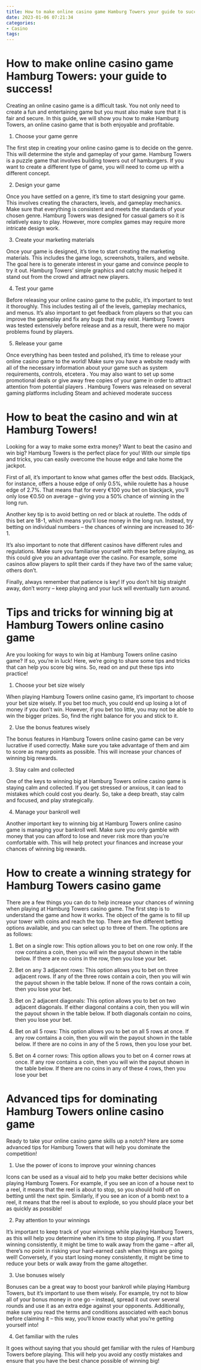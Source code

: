 ```yaml
---
title: How to make online casino game Hamburg Towers your guide to success!
date: 2023-01-06 07:21:34
categories:
- Casino
tags:
---
```



#  How to make online casino game Hamburg Towers: your guide to success!

Creating an online casino game is a difficult task. You not only need to create a fun and entertaining game but you must also make sure that it is fair and secure. In this guide, we will show you how to make Hamburg Towers, an online casino game that is both enjoyable and profitable.

1. Choose your game genre

The first step in creating your online casino game is to decide on the genre. This will determine the style and gameplay of your game. Hamburg Towers is a puzzle game that involves building towers out of hamburgers. If you want to create a different type of game, you will need to come up with a different concept.

2. Design your game

Once you have settled on a genre, it’s time to start designing your game. This involves creating the characters, levels, and gameplay mechanics. Make sure that everything is consistent and meets the standards of your chosen genre. Hamburg Towers was designed for casual gamers so it is relatively easy to play. However, more complex games may require more intricate design work.

3. Create your marketing materials

Once your game is designed, it’s time to start creating the marketing materials. This includes the game logo, screenshots, trailers, and website. The goal here is to generate interest in your game and convince people to try it out. Hamburg Towers’ simple graphics and catchy music helped it stand out from the crowd and attract new players.

4. Test your game

Before releasing your online casino game to the public, it’s important to test it thoroughly. This includes testing all of the levels, gameplay mechanics, and menus. It’s also important to get feedback from players so that you can improve the gameplay and fix any bugs that may exist. Hamburg Towers was tested extensively before release and as a result, there were no major problems found by players.

5. Release your game

Once everything has been tested and polished, it’s time to release your online casino game to the world! Make sure you have a website ready with all of the necessary information about your game such as system requirements, controls, etcetera . You may also want to set up some promotional deals or give away free copies of your game in order to attract attention from potential players . Hamburg Towers was released on several gaming platforms including Steam and achieved moderate success

#  How to beat the casino and win at Hamburg Towers!

Looking for a way to make some extra money? Want to beat the casino and win big? Hamburg Towers is the perfect place for you! With our simple tips and tricks, you can easily overcome the house edge and take home the jackpot.

First of all, it’s important to know what games offer the best odds. Blackjack, for instance, offers a house edge of only 0.5%, while roulette has a house edge of 2.7%. That means that for every €100 you bet on blackjack, you’ll only lose €0.50 on average – giving you a 50% chance of winning in the long run.

Another key tip is to avoid betting on red or black at roulette. The odds of this bet are 18-1, which means you’ll lose money in the long run. Instead, try betting on individual numbers – the chances of winning are increased to 36-1.

It’s also important to note that different casinos have different rules and regulations. Make sure you familiarise yourself with these before playing, as this could give you an advantage over the casino. For example, some casinos allow players to split their cards if they have two of the same value; others don’t.

Finally, always remember that patience is key! If you don’t hit big straight away, don’t worry – keep playing and your luck will eventually turn around.

#  Tips and tricks for winning big at Hamburg Towers online casino game

Are you looking for ways to win big at Hamburg Towers online casino game? If so, you’re in luck! Here, we’re going to share some tips and tricks that can help you score big wins. So, read on and put these tips into practice!

1. Choose your bet size wisely

When playing Hamburg Towers online casino game, it’s important to choose your bet size wisely. If you bet too much, you could end up losing a lot of money if you don’t win. However, if you bet too little, you may not be able to win the bigger prizes. So, find the right balance for you and stick to it.

2. Use the bonus features wisely

The bonus features in Hamburg Towers online casino game can be very lucrative if used correctly. Make sure you take advantage of them and aim to score as many points as possible. This will increase your chances of winning big rewards.

3. Stay calm and collected

One of the keys to winning big at Hamburg Towers online casino game is staying calm and collected. If you get stressed or anxious, it can lead to mistakes which could cost you dearly. So, take a deep breath, stay calm and focused, and play strategically.

4. Manage your bankroll well

Another important key to winning big at Hamburg Towers online casino game is managing your bankroll well. Make sure you only gamble with money that you can afford to lose and never risk more than you’re comfortable with. This will help protect your finances and increase your chances of winning big rewards.

#  How to create a winning strategy for Hamburg Towers casino game

There are a few things you can do to help increase your chances of winning when playing at Hamburg Towers casino game. The first step is to understand the game and how it works. The object of the game is to fill up your tower with coins and reach the top. There are five different betting options available, and you can select up to three of them. The options are as follows:

1) Bet on a single row: This option allows you to bet on one row only. If the row contains a coin, then you will win the payout shown in the table below. If there are no coins in the row, then you lose your bet.

2) Bet on any 3 adjacent rows: This option allows you to bet on three adjacent rows. If any of the three rows contain a coin, then you will win the payout shown in the table below. If none of the rows contain a coin, then you lose your bet.

3) Bet on 2 adjacent diagonals: This option allows you to bet on two adjacent diagonals. If either diagonal contains a coin, then you will win the payout shown in the table below. If both diagonals contain no coins, then you lose your bet.

4) Bet on all 5 rows: This option allows you to bet on all 5 rows at once. If any row contains a coin, then you will win the payout shown in the table below. If there are no coins in any of the 5 rows, then you lose your bet.

5) Bet on 4 corner rows: This option allows you to bet on 4 corner rows at once. If any row contains a coin, then you will win the payout shown in the table below. If there are no coins in any of these 4 rows, then you lose your bet

#  Advanced tips for dominating Hamburg Towers online casino game

Ready to take your online casino game skills up a notch? Here are some advanced tips for Hamburg Towers that will help you dominate the competition!

1. Use the power of icons to improve your winning chances

Icons can be used as a visual aid to help you make better decisions while playing Hamburg Towers. For example, if you see an icon of a house next to a reel, it means that the reel is about to stop, so you should hold off on betting until the next spin. Similarly, if you see an icon of a bomb next to a reel, it means that the reel is about to explode, so you should place your bet as quickly as possible!

2. Pay attention to your winnings

It’s important to keep track of your winnings while playing Hamburg Towers, as this will help you determine when it’s time to stop playing. If you start winning consistently, it might be time to walk away from the game – after all, there’s no point in risking your hard-earned cash when things are going well! Conversely, if you start losing money consistently, it might be time to reduce your bets or walk away from the game altogether.

3. Use bonuses wisely

Bonuses can be a great way to boost your bankroll while playing Hamburg Towers, but it’s important to use them wisely. For example, try not to blow all of your bonus money in one go – instead, spread it out over several rounds and use it as an extra edge against your opponents. Additionally, make sure you read the terms and conditions associated with each bonus before claiming it – this way, you’ll know exactly what you’re getting yourself into!


4. Get familiar with the rules

It goes without saying that you should get familiar with the rules of Hamburg Towers before playing. This will help you avoid any costly mistakes and ensure that you have the best chance possible of winning big!